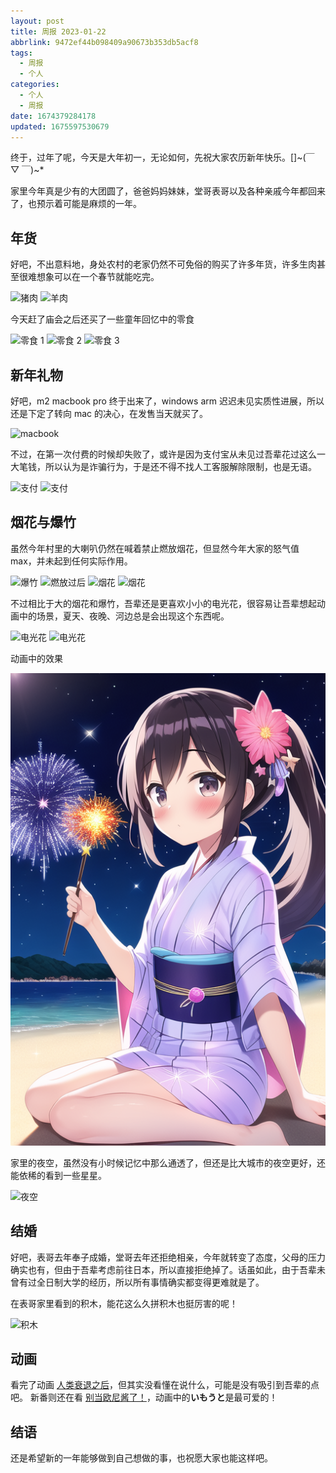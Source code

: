 ```yaml
---
layout: post
title: 周报 2023-01-22
abbrlink: 9472ef44b098409a90673b353db5acf8
tags:
  - 周报
  - 个人
categories:
  - 个人
  - 周报
date: 1674379284178
updated: 1675597530679
---
```


终于，过年了呢，今天是大年初一，无论如何，先祝大家农历新年快乐。\[]\~(￣ ▽ ￣)\~\*

家里今年真是少有的大团圆了，爸爸妈妈妹妹，堂哥表哥以及各种亲戚今年都回来了，也预示着可能是麻烦的一年。

## 年货

好吧，不出意料地，身处农村的老家仍然不可免俗的购买了许多年货，许多生肉甚至很难想象可以在一个春节就能吃完。

![猪肉](https://image-proxy.rxliuli.com/?url=https://lh3.googleusercontent.com/pw/AL9nZEVEksMJMZ4E3W33-3gCDai-wJp6enyIdALU-4mKlNDQ21bHq-kS4Y1QJDTVD1FqI5tq-tooB4I-GTLzX8pMp_-LGU5XFAJSALPsXM14F3L7ews_iA-x2HXano1u6hakGC_o5vlaKOSKyVZm5c38KL8p=w733-h977-no)
![羊肉](https://image-proxy.rxliuli.com/?url=https://lh3.googleusercontent.com/pw/AL9nZEXoYwv86eDA2STgu_iZyN2bllSAhB_60dzincNtB2qENR-XvkbMCUW-AEYf5W0Ci8zb8-hmuIVq47-9L1UtiI9yl3ILCGgKmibtOHziEXDBIBjtJ9VialfvRUtjPFxCvfKIgl44pYdw6q-6A-zy7utP=w733-h977-no)

今天赶了庙会之后还买了一些童年回忆中的零食

![零食 1](https://image-proxy.rxliuli.com/?url=https://lh3.googleusercontent.com/pw/AL9nZEWb5495-EjoVY_X6sGexwQjA6Fu9_zBA2R3GRXsSgG5U0ZkppAmwQUHDtzxdM5jbozKHb0trHXBq0nKui4A5m5hYWVn4A3oQO3YQhGN74nYtFQk8QDscoVyjkGL8C_ehLWouOkLr7DokYvE62wbOsrx=w733-h977-no)
![零食 2](https://image-proxy.rxliuli.com/?url=https://lh3.googleusercontent.com/pw/AL9nZEXkXPKJrgHvIxV2WfawsZp7jIodSpZ2M3kzmtEACZPer62EogUO2LXayxYpGisRGyqB_NXNhR53MQZaMkTJte7Gq_UxMKeMVqzMM09LNkZ8CxlfjKLIMSuffE_jw0uTH5EDSlPdBiIMcVkfY0JVUM9q=w733-h977-no)
![零食 3](https://image-proxy.rxliuli.com/?url=https://lh3.googleusercontent.com/pw/AL9nZEXW1CXJVuFFs7b7jKDLCSNsXgR1wIBnlfRnxDObR52hMXZERJDklmG95vf4Sq7ABZhlt7lH_ngcFtFfypOfCBQYeKRnNUSXcP5t2ddLZDdSNkW3twtEE4MJIQXgDDdo_w-DmwtYnVjulQ05hwqpPmjr=w733-h977-no)

## 新年礼物

好吧，m2 macbook pro 终于出来了，windows arm 迟迟未见实质性进展，所以还是下定了转向 mac 的决心，在发售当天就买了。

![macbook](https://image-proxy.rxliuli.com/?url=https://lh3.googleusercontent.com/pw/AL9nZEXrjqTBd4diW61Tbff1XPotM2X260BoeUqtU4r32pI1iMyCdW-TOgpIx5IGmeyxRijH413U90LGa9w0cc_Y0Fb7nTfyaapLV73PjgkYVUI9FStc5N97kupyf8tqCQJHdTUoD8pk5Sj14AnDvP8bJ6KI=w440-h977-no)

不过，在第一次付费的时候却失败了，或许是因为支付宝从未见过吾辈花过这么一大笔钱，所以认为是诈骗行为，于是还不得不找人工客服解除限制，也是无语。

![支付](https://image-proxy.rxliuli.com/?url=https://lh3.googleusercontent.com/pw/AL9nZEWmMC1JKBHhguOBg8LG30LLC08XV7GMkd5nVj17KR1pPQEOGD48l6k1ZXK-BwzSoJnZQMv7iDicN6eYIpuF4SzIyjtXx1s6uvaWpZSb7fUTWAym5hyKgN71BISr5XEj8pJxJw-sDLSzzLfPiZtUsSEj=w440-h977-no)
![支付](https://image-proxy.rxliuli.com/?url=https://lh3.googleusercontent.com/pw/AL9nZEXQTkMttM9W-VMFF1XRHbIc0Ajg5AGg2ETXZuxov3BZLQ9JbjAaRaeumnOkg5dPpQW3o1Tfla_F7zjn8-uizLX6ZeA_gHBJ3FVb3oYmqcop1khsARHYOERkW2-zmW-gRdolJ9MqpuE5cK7fDTtrRPhn=w440-h977-no)

## 烟花与爆竹

虽然今年村里的大喇叭仍然在喊着禁止燃放烟花，但显然今年大家的怒气值 max，并未起到任何实际作用。

![爆竹](https://image-proxy.rxliuli.com/?url=https://lh3.googleusercontent.com/pw/AL9nZEVSeF18m6yjjYee_1uOyQ17k_0-qAnWBDQAM03WmYaCWn3k5i4UyfxuyoXQmFlSUQGxgGZFvHbGTds2GU1j2d-GZAxa2_m5hEY53BIjjdUYNu75XAj8jtXFsrLzK31E7r3BSeCVXqwNBgKGyuM0bwl3=w733-h977-no)
![燃放过后](https://image-proxy.rxliuli.com/?url=https://lh3.googleusercontent.com/pw/AL9nZEXZrGMandohorFwpzbpUQupsMpJcADMUvLBClCjOa_o9xijHQ7j8i9wulrkhFp58rD7JiZRywC9eJqDR7foVGVPgbOeXhReZ-IdaKqN7KU0skcYXsVZS4y-trirHumAJ-yZ4AWWT63Hre2ealCm3DXy=w1303-h977-no)
![烟花](https://image-proxy.rxliuli.com/?url=https://lh3.googleusercontent.com/pw/AL9nZEXZGXJyQrG_15OMO4BjWlkk4Ypw22z2u1q34RiPJtzLPYY7ekGFT32sz_dvGHKZhoPprHZ5u0KENY4tT43Yfgc7v5RxsS_AcE7rqZwqs3PHOTiFaOdm-cl90RiejobTtxDRg6-HHdilTe88XZTWeoB7=w1528-h978-no)
![烟花](https://image-proxy.rxliuli.com/?url=https://lh3.googleusercontent.com/pw/AL9nZEXkIJrV_H1sEZtS0FWLVjKgu_ws0dmBtpoYrBLDajcnNI7lPds3sGjFZYA1xJ_lsMmx2TOkxHqzbJ22UNSbR-DYf3Kco6KhGRQf2aKkur4-RiJqeFGTju08ShAakVctZL2KbaeikAe3VuzMZ5WdLDc2=w1078-h977-no)

不过相比于大的烟花和爆竹，吾辈还是更喜欢小小的电光花，很容易让吾辈想起动画中的场景，夏天、夜晚、河边总是会出现这个东西呢。

![电光花](https://image-proxy.rxliuli.com/?url=https://lh3.googleusercontent.com/pw/AL9nZEXQ1ZpK5LiZXaASjywr7SNLJPxfD8X1H0BdOVt-u8qG9E_vyMEWp4f-KCr4Xbnc1XaP0oehEM2g-tncixtN743g9M18LYsjri4TFarPIamhSLd3IcdYj_3SDId5Jqr7LQf9x51tg9VxZArP9sk1l8jd=w733-h977-no)
![电光花](https://image-proxy.rxliuli.com/?url=https://lh3.googleusercontent.com/pw/AL9nZEVZTeVYShw8XjXWpjR5Z2XsXnzqL1fGnd0ZhZjjzZ868D3jDz5Rk2f_Sxgh0PJCzXiPLHnmbhbtoWNcyD9-Hle-4QAWYOr7h7bZzc0SbKJSpZnIFD7J98zAo-h8a7k8wIeEeNcNC3auQnYinwBu8yJa=w733-h977-no)

动画中的效果

![电光花](/resources/641cd6cd000241d78d188b0b0da9f6e7.png)

家里的夜空，虽然没有小时候记忆中那么通透了，但还是比大城市的夜空更好，还能依稀的看到一些星星。

![夜空](https://image-proxy.rxliuli.com/?url=https://lh3.googleusercontent.com/pw/AL9nZEU8BSUTHT6KDrXn8DMJzu83221t6hUsakfF01vpB9nAbenPL7w87uXdAubmJOXYfEC8kHFltlJHWCB8Fcyqhuf4h9DrrwNoU_YT0VBe6R7CBAxSLyL-ZPjRHNx7q5m8gpG8eZYb1aCn2bU-6ZjA6zq2=w1303-h977-no)

## 结婚

好吧，表哥去年奉子成婚，堂哥去年还拒绝相亲，今年就转变了态度，父母的压力确实也有，但由于吾辈考虑前往日本，所以直接拒绝掉了。话虽如此，由于吾辈未曾有过全日制大学的经历，所以所有事情确实都变得更难就是了。

在表哥家里看到的积木，能花这么久拼积木也挺厉害的呢！

![积木](https://image-proxy.rxliuli.com/?url=https://lh3.googleusercontent.com/pw/AL9nZEUtcG9UskzHI8f4I26BwwJ-dSiXy1yJEafryw90Qe6uC_0_k_3peBYmSdfmFdOVLNWG51Ck-nNndMbzCGXDh_sPpXH3pe8Bf8FTXfDDk0uN1qIDySieJpx3ufvERwoyW-Y3dHTJEb8W7OHsCMl4za80=w733-h977-no)

## 动画

看完了动画 [人类衰退之后](https://zh.m.wikipedia.org/zh-hk/%E4%BA%BA%E9%A1%9E%E8%A1%B0%E9%80%80%E4%B9%8B%E5%BE%8C)，但其实没看懂在说什么，可能是没有吸引到吾辈的点吧。
新番则还在看 [别当欧尼酱了！](https://zh.m.wikipedia.org/zh-hk/%E5%88%AB%E5%BD%93%E6%AC%A7%E5%B0%BC%E9%85%B1%E4%BA%86%EF%BC%81)，动画中的**いもうと**是最可爱的！

## 结语

还是希望新的一年能够做到自己想做的事，也祝愿大家也能这样吧。
